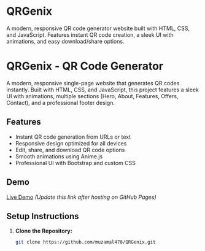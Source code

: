 # QRGenix
A modern, responsive QR code generator website built with HTML, CSS, and JavaScript. Features instant QR code creation, a sleek UI with animations, and easy download/share options.

# QRGenix - QR Code Generator

A modern, responsive single-page website that generates QR codes instantly. Built with HTML, CSS, and JavaScript, this project features a sleek UI with animations, multiple sections (Hero, About, Features, Offers, Contact), and a professional footer design.

## Features
- Instant QR code generation from URLs or text
- Responsive design optimized for all devices
- Edit, share, and download QR code options
- Smooth animations using Anime.js
- Professional UI with Bootstrap and custom CSS

## Demo
[Live Demo](#) *(Update this link after hosting on GitHub Pages)*

## Setup Instructions
1. **Clone the Repository:**
   ```bash
   git clone https://github.com/muzamal478/QRGenix.git
  
